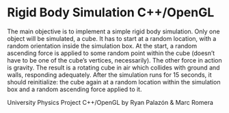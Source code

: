 # Rigid Body Simulation C++/OpenGL

The main objective is to implement a simple rigid body simulation. Only one object will
be simulated, a cube. It has to start at a random location, with a random orientation inside
the simulation box. At the start, a random ascending force is applied to some random point
within the cube (doesn’t have to be one of the cube’s vertices, necessarily). The other force in
action is gravity.
The result is a rotating cube in air which collides with ground and walls, responding
adequately.
After the simulation runs for 15 seconds, it should reinitialize: the cube again at a random
location within the simulation box and a random ascending force applied to it.

University Physics Project C++/OpenGL by Ryan Palazón & Marc Romera
